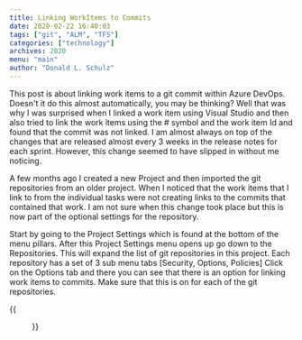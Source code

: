 ```yaml
---
title: Linking WorkItems to Commits
date: 2020-02-22 16:40:03
tags: ["git", "ALM", "TFS"]
categories: ["technology"]
archives: 2020
menu: "main"
author: "Donald L. Schulz"
---
```

This post is about linking work items to a git commit within Azure DevOps.  Doesn't it do this almost automatically, you may be thinking?  Well that was why I was surprised when I linked a work item using Visual Studio and then also tried to link the work items using the # symbol and the work item Id and found that the commit was not linked.  I am almost always on top of the changes that are released almost every 3 weeks in the release notes for each sprint.  However, this change seemed to have slipped in without me noticing.

A few months ago I created a new Project and then imported the git repositories from an older project.  When I noticed that the work items that I link to from the individual tasks were not creating links to the commits that contained that work.  I am not sure when this change took place but this is now part of the optional settings for the repository.

Start by going to the Project Settings which is found at the bottom of the menu pillars.  After this Project Settings menu opens up go down to the Repositories.  This will expand the list of git repositories in this project.  Each repository has a set of 3 sub menu tabs [Security, Options, Policies]  Click on the Options tab and there you can see that there is an option for linking work items to commits.  Make sure that this is on for each of the git repositories.

{{<figure src="/images/VersionControlSettings.png" alt="Version Control Option Settings">}}